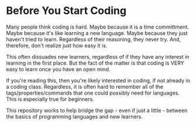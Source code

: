 # Before You Start Coding
Many people think coding is hard. Maybe because it is a time committment. Maybe because it's like learning a new language. Maybe because they just haven't tried to learn. Regardless of their reasoning, they never try. And, therefore, don't realize just how easy it is.

This often dissuades new learners, regardless of if they have any interest in learning in the first place. But the fact of the matter is that coding is VERY easy to learn once you have an open mind. 

If you're reading this, then you're likely interested in coding, if not already in a coding class. Regardless, it is often hard to remember all of the tags/properties/commands that one could possibly need for languages. This is especially true for beginners. 

This repository works to help bridge the gap - even if just a little - between the basics of programming languages and new learners.